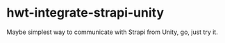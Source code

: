 # hwt-integrate-strapi-unity
Maybe simplest way to communicate with Strapi from Unity, go, just try it.
